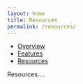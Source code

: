 ```yaml
---
layout: home
title: Resources
permalink: /resources/
---
```


<nav class="navbar navbar-default navbar-static-top" role="navigation">
  <div class="container">
    <div id="navbar" class="navbar-collapse collapse">
      <ul class="nav navbar-nav">
        <li><a href="/">Overview</a></li>
        <li><a href="/features">Features</a></li>
        <li class="active"><a href="/resources">Resources</a></li>
      </ul>
    </div>
  </div>
</nav>
<div class="container">

Resources....

</div>